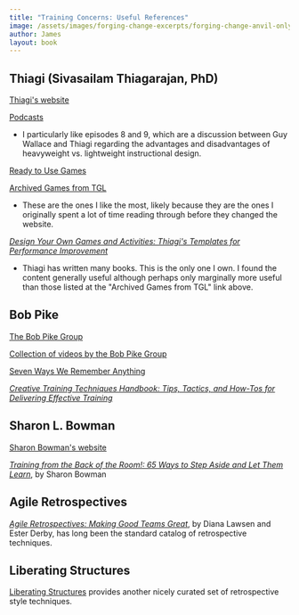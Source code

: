 ```yaml
---
title: "Training Concerns: Useful References"
image: /assets/images/forging-change-excerpts/forging-change-anvil-only.png
author: James
layout: book
---
```


## Thiagi (Sivasailam Thiagarajan, PhD)

[Thiagi's website](http://www.thiagi.com)

[Podcasts](http://www.thiagi.com/resources/#/podcasts-1/)
  + I particularly like episodes 8 and 9, which are a discussion between Guy Wallace and Thiagi regarding the advantages and disadvantages of heavyweight vs. lightweight instructional design.
  
[Ready to Use Games](http://www.thiagi.com/resources/#/games-3/)

[Archived Games from TGL](http://www.thiagi.com/game-list-test)
+ These are the ones I like the most, likely because they are the ones I originally spent a lot of time reading through before they changed the website.

[*Design Your Own Games and Activities: Thiagi's Templates for Performance Improvement*](https://www.amazon.com/gp/product/0787964654)
+ Thiagi has written many books. This is the only one I own. I found the content generally useful although perhaps only marginally more useful than those listed at the "Archived Games from TGL" link above.


## Bob Pike

[The Bob Pike Group](https://www.bobpikegroup.com/)

[Collection of videos by the Bob Pike Group](https://www.youtube.com/user/theBobPikeGroup/videos)

[Seven Ways We Remember Anything](https://www.bobpikegroup.com/trainer-blog/learn-memory-techniques-to-boost-your-learning)

[*Creative Training Techniques Handbook: Tips, Tactics, and How-Tos for Delivering Effective Training*](https://www.amazon.com/gp/product/0874257239)

## Sharon L. Bowman

[Sharon Bowman's website](https://bowperson.com/)

[*Training from the Back of the Room!: 65 Ways to Step Aside and Let Them Learn*](https://www.amazon.com/Training-Back-Room-Aside-Learn/dp/0787996629), by Sharon Bowman


## Agile Retrospectives

[*Agile Retrospectives: Making Good Teams Great*](https://www.amazon.com/dp/B00B03SRJW), by Diana Lawsen and Ester Derby, has long been the standard catalog of retrospective techniques. 


## Liberating Structures

[Liberating Structures](http://www.liberatingstructures.com/) provides another nicely curated set of retrospective style techniques.
